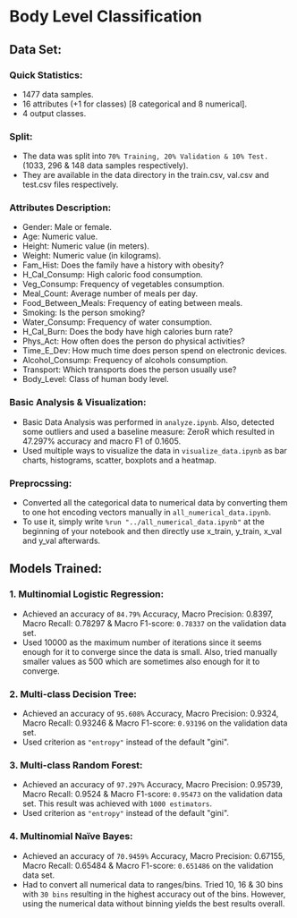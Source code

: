 # Body Level Classification

## Data Set:
### Quick Statistics:
-   1477 data samples.
-   16 attributes (+1 for classes) [8 categorical and 8 numerical].
-   4 output classes.
### Split:
-   The data was split into `70% Training, 20% Validation & 10% Test.` (1033, 296 & 148 data samples respectively).
-   They are available in the data directory in the train.csv, val.csv and test.csv files respectively.

### Attributes Description:
-   Gender: Male or female.
-   Age: Numeric value.
-   Height: Numeric value (in meters).
-   Weight: Numeric value (in kilograms).
-   Fam_Hist: Does the family have a history with obesity?
-   H_Cal_Consump: High caloric food consumption.
-   Veg_Consump: Frequency of vegetables consumption.
-   Meal_Count: Average number of meals per day.
-   Food_Between_Meals: Frequency of eating between meals.
-   Smoking: Is the person smoking?
-   Water_Consump: Frequency of water consumption.
-   H_Cal_Burn: Does the body have high calories burn rate?
-   Phys_Act: How often does the person do physical activities?
-   Time_E_Dev: How much time does person spend on electronic devices.
-   Alcohol_Consump: Frequency of alcohols consumption.
-   Transport: Which transports does the person usually use?
-   Body_Level: Class of human body level.

### Basic Analysis & Visualization:
- Basic Data Analysis was performed in `analyze.ipynb`. Also, detected some outliers and used a baseline measure: ZeroR which resulted in 47.297% accuracy and macro F1 of 0.1605.
- Used multiple ways to visualize the data in `visualize_data.ipynb` as bar charts, histograms, scatter, boxplots and a heatmap.
### Preprocssing:
- Converted all the categorical data to numerical data by converting them to one hot encoding vectors manually in `all_numerical_data.ipynb`.
- To use it, simply write `%run "../all_numerical_data.ipynb"` at the beginning of your notebook and then directly use x_train, y_train, x_val and y_val afterwards.
## Models Trained:
### 1. Multinomial Logistic Regression:
-   Achieved an accuracy of `84.79%` Accuracy, Macro Precision: 0.8397, Macro Recall: 0.78297 & Macro F1-score: `0.78337` on the validation data set.
-   Used 10000 as the maximum number of iterations since it seems enough for it to converge since the data is small. Also, tried manually smaller values as 500 which are sometimes also enough for it to converge.
### 2. Multi-class Decision Tree:
-   Achieved an accuracy of `95.608%` Accuracy, Macro Precision: 0.9324, Macro Recall: 0.93246 & Macro F1-score: `0.93196` on the validation data set.
- Used criterion as `"entropy"` instead of the default "gini".
### 3. Multi-class Random Forest:
-   Achieved an accuracy of `97.297%` Accuracy, Macro Precision: 0.95739, Macro Recall: 0.9524 & Macro F1-score: `0.95473` on the validation data set. This result was achieved with `1000 estimators`.
- Used criterion as `"entropy"` instead of the default "gini".
### 4. Multinomial Naïve Bayes:
- Achieved an accuracy of `70.9459%` Accuracy, Macro Precision: 0.67155, Macro Recall: 0.65484 & Macro F1-score: `0.651486` on the validation data set.
- Had to convert all numerical data to ranges/bins. Tried 10, 16 & 30 bins with `30 bins` resulting in the highest accuracy out of the bins. However, using the numerical data without binning yields the best results overall.